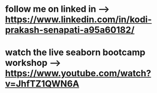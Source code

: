 # follow me on linked in --> https://www.linkedin.com/in/kodi-prakash-senapati-a95a60182/


# watch the live seaborn bootcamp workshop --> https://www.youtube.com/watch?v=JhfTZ1QWN6A


